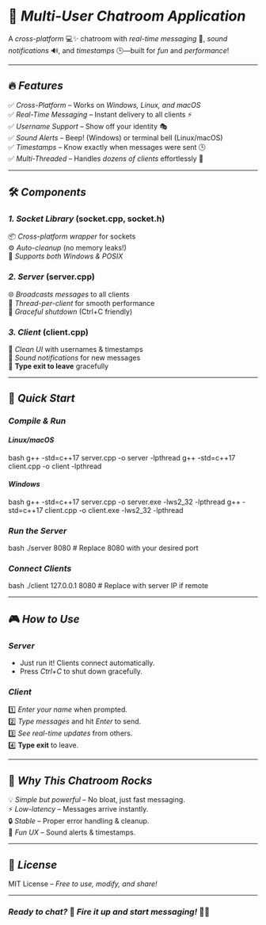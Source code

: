 # 🚀 *Multi-User Chatroom Application*  

A *cross-platform* 💻✨ chatroom with *real-time messaging* 📨, *sound notifications* 🔊, and *timestamps* 🕒—built for *fun* and *performance*!  

---

## 🔥 *Features*  

✅ *Cross-Platform* – Works on *Windows, Linux, and macOS*  
✅ *Real-Time Messaging* – Instant delivery to all clients ⚡  
✅ *Username Support* – Show off your identity 🎭  
✅ *Sound Alerts* – Beep! (Windows) or terminal bell (Linux/macOS)  
✅ *Timestamps* – Know exactly when messages were sent 🕒  
✅ *Multi-Threaded* – Handles *dozens of clients* effortlessly 🚀  

---

## 🛠 *Components*  

### *1. Socket Library* (socket.cpp, socket.h)  
📦 *Cross-platform wrapper* for sockets  
⚙ *Auto-cleanup* (no memory leaks!)  
🔄 *Supports both Windows & POSIX*  

### *2. Server* (server.cpp)  
🌐 *Broadcasts messages* to all clients  
🧵 *Thread-per-client* for smooth performance  
🔌 *Graceful shutdown* (Ctrl+C friendly)  

### *3. Client* (client.cpp)  
💬 *Clean UI* with usernames & timestamps  
🔔 *Sound notifications* for new messages  
🚪 **Type exit to leave** gracefully  

---

## 🚀 *Quick Start*  

### *Compile & Run*  

#### *Linux/macOS*  
bash
g++ -std=c++17 server.cpp -o server -lpthread
g++ -std=c++17 client.cpp -o client -lpthread


#### *Windows*  
bash
g++ -std=c++17 server.cpp -o server.exe -lws2_32 -lpthread
g++ -std=c++17 client.cpp -o client.exe -lws2_32 -lpthread


### *Run the Server*  
bash
./server 8080  # Replace 8080 with your desired port


### *Connect Clients*  
bash
./client 127.0.0.1 8080  # Replace with server IP if remote


---

## 🎮 *How to Use*  

### *Server*  
- Just run it! Clients connect automatically.  
- Press *Ctrl+C* to shut down gracefully.  

### *Client*  
1️⃣ *Enter your name* when prompted.  
2️⃣ *Type messages* and hit *Enter* to send.  
3️⃣ *See real-time updates* from others.  
4️⃣ **Type exit** to leave.  

---

## 🎯 *Why This Chatroom Rocks*  

💡 *Simple but powerful* – No bloat, just fast messaging.  
⚡ *Low-latency* – Messages arrive instantly.  
🔒 *Stable* – Proper error handling & cleanup.  
🎨 *Fun UX* – Sound alerts & timestamps.  

---

## 📜 *License*  
MIT License – *Free to use, modify, and share!*  

---

### *Ready to chat?* 🚀 *Fire it up and start messaging!* 💬🔥